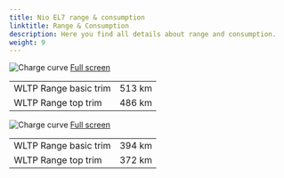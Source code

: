 ```yaml
---
title: Nio EL7 range & consumption
linktitle: Range & Consumption
description: Here you find all details about range and consumption.
weight: 9
---
```

<!-- markdownlint-disable MD033 -->
![Charge curve](../range_1.svg  "Range information")
[Full screen](../range_1.svg)

| |  |
|----|-----|
| WLTP Range basic trim | 513 km|
| WLTP Range top trim | 486 km|
![Charge curve](../range_2.svg  "Range information")
[Full screen](../range_2.svg)

| |  |
|----|-----|
| WLTP Range basic trim | 394 km|
| WLTP Range top trim | 372 km|
